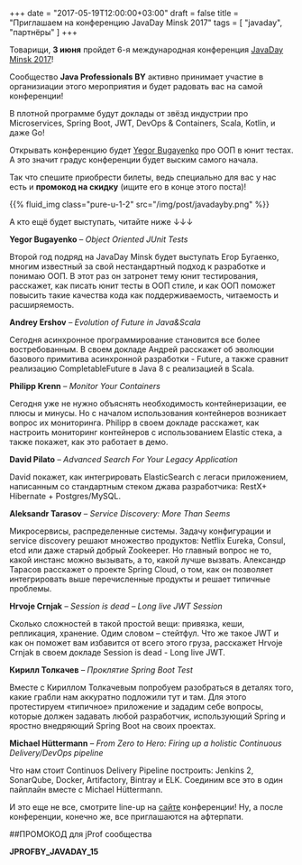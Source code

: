 
+++
date = "2017-05-19T12:00:00+03:00"
draft = false
title = "Приглашаем на конференцию JavaDay Minsk 2017"
tags = [
    "javaday",
    "партнёры"
]
+++

Товарищи, **3 июня** пройдет 6-я международная конференция [JavaDay Minsk 2017](http://javaday.by)!

Сообщество **Java Professionals BY** активно принимает участие в организиации этого мероприятия и будет радовать вас на
самой конференции!

В плотной программе будут доклады от звёзд индустрии про Microservices, Spring Boot, JWT, DevOps & Containers, Scala, 
Kotlin, и даже Go! 

Открывать конференцию будет [Yegor Bugayenko](http://yegor256.com) про ООП в юнит тестах. А это значит градус конференции 
будет выским самого начала.

Так что спешите приобрести билеты, ведь специально для вас у нас есть и **промокод на скидку** (ищите его в конце этого поста)! 

{{% fluid_img class="pure-u-1-2" src="/img/post/javadayby.png" %}}

А кто ещё будет выступать, читайте ниже ↓↓↓

<!--more-->

**Yegor Bugayenko** – _Object Oriented JUnit Tests_

Второй год подряд на JavaDay Minsk будет выступать Егор Бугаенко, многим известный за свой нестандартный подход к разработке и понимаю ООП. В этот раз он затронет тему юнит тестирования, расскажет, как писать юнит тесты в ООП стиле, и как ООП поможет повысить такие качества кода как поддерживаемость, читаемость и расширяемость.

**Andrey Ershov** – _Evolution of Future in Java&Scala_

Сегодня асинхронное программирование становится все более востребованным. В своем докладе Андрей расскажет об эволюции базового примитива асинхронной разработки - Future, а также сравнит реализацию CompletableFuture в Java 8 с реализацией в Scala.

**Philipp Krenn** – _Monitor Your Containers_

Сегодня уже не нужно объяснять необходимость контейнеризации, ее плюсы и минусы. Но с началом использования контейнеров возникает вопрос их мониторинга. Philipp в своем докладе расскажет, как настроить мониторинг контейнеров с использованием Elastic стека, а также покажет, как это работает в демо.

**David Pilato** – _Advanced Search For Your Legacy Application_

David покажет, как интегрировать ElasticSearch с легаси приложением, написанным со стандартным стеком джава разработчика: RestX+ Hibernate + Postgres/MySQL.

**Aleksandr Tarasov** – _Service Discovery: More Than Seems_

Микросервисы, распределенные системы. Задачу конфигурации и service discovery решают множество продуктов: Netflix Eureka, Consul, etcd или даже старый добрый Zookeeper. Но главный вопрос не то, какой инстанс можно вызывать, а то, какой лучше вызвать. Александр Тарасов расскажет о проекте Spring Cloud, о том, как он позволяет интегрировать выше перечисленные продукты и решает типичные проблемы.

**Hrvoje Crnjak** – _Session is dead – Long live JWT Session_

Сколько сложностей в такой простой вещи: привязка, кеши, репликация, хранение. Одим словом – стейтфул. Что же такое JWT и как он поможет вам избавится от всего этого груза, расскажет Hrvoje Crnjak в своем докладе Session is dead - Long live JWT.

**Кирилл Толкачев** – _Проклятие Spring Boot Test_

Вместе с Кириллом Толкачевым попробуем разобраться в деталях того, какие грабли нам аккуратно подложили тут и там. Для этого протестируем «типичное» приложение и зададим себе вопросы, которые должен задавать любой разработчик, использующий Spring и яростно внедряющий Spring Boot на своих проектах.

**Michael Hüttermann** – _From Zero to Hero: Firing up a holistic Continuous Delivery/DevOps pipeline_

Что нам стоит Continuos Delivery Pipeline построить: Jenkins 2, SonarQube, Docker, Artifactory, Bintray и ELK. Соединим все это в один пайплайн вместе с Michael Hüttermann.


И это еще не все, смотрите line-up на [сайте](http://javaday.by) конференции! Ну, а после конференции, конечно же, все приглашаются на афтерпати.

##ПРОМОКОД для jProf сообщества 

**JPROFBY_JAVADAY_15**
